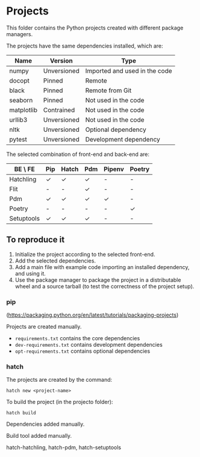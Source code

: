 # Projects

This folder contains the Python projects created with different package managers.

The projects have the same dependencies installed, which are:

| Name  | Version | Type | 
| ----- | ------- | ---- |
| numpy | Unversioned | Imported and used in the code |
| docopt | Pinned | Remote |
| black | Pinned | Remote from Git |
| seaborn | Pinned | Not used in the code |
| matplotlib | Contrained | Not used in the code |
| urllib3 | Unversioned | Not used in the code |
| nltk | Unversioned | Optional dependency |
| pytest | Unversioned | Development dependency |


The selected combination of front-end and back-end are:

| BE \ FE | Pip | Hatch | Pdm | Pipenv | Poetry |
| --- | --- | --- | --- | --- | --- |
| Hatchling | ✓ | ✓ | ✓ | - | - |
| Flit | - | - | ✓ | - | - |
| Pdm | ✓ | ✓ | ✓ | ✓ | - |
| Poetry | - | - | - | - | ✓ |
| Setuptools | ✓ | ✓ | ✓ | - | - |



## To reproduce it

1) Initialize the project according to the selected front-end.
2) Add the selected dependencies.
3) Add a main file with example code importing an installed
dependency, and using it.
4) Use the package manager to package the project in
a distributable wheel and a source tarball (to test the correctness of the project setup).

### pip
(https://packaging.python.org/en/latest/tutorials/packaging-projects)

Projects are created manually.
* `requirements.txt` contains the core dependencies
* `dev-requirements.txt` contains development dependencies
* `opt-requirements.txt` contains optional dependencies


### hatch
The projects are created by the command:

```hatch new <project-name>```

To build the project (in the projecto folder):

`hatch build`

Dependencies added manually.

Build tool added manually.

hatch-hatchling, hatch-pdm, hatch-setuptools